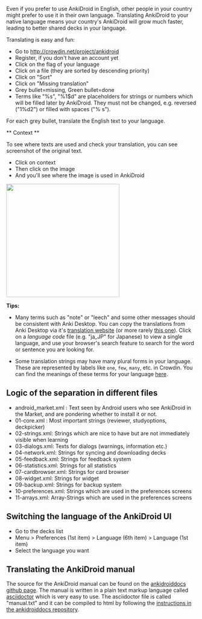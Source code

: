 Even if you prefer to use AnkiDroid in English, other people in your country might prefer to use it in their own language. Translating AnkiDroid to your native language means your country's AnkiDroid will grow much faster, leading to better shared decks in your language.

Translating is easy and fun:
  * Go to http://crowdin.net/project/ankidroid
  * Register, if you don't have an account yet
  * Click on the flag of your language
  * Click on a file (they are sorted by descending priority)
  * Click on "Sort"
  * Click on "Missing translation"
  * Grey bullet=missing, Green bullet=done
  * Terms like "%s", "%1$d" are placeholders for strings or numbers which will be filled later by AnkiDroid. They must not be changed, e.g. reversed ("1%d2") or filled with spaces ("% s").


For each grey bullet, translate the English text to your language.

** Context **

To see where texts are used and check your translation, you can see screenshot of the original text. 
* Click on context 
* Then click on the image
* And you'll see where the image is used in AnkiDroid

<img src="https://user-images.githubusercontent.com/12841290/111070556-3bd7ce80-850d-11eb-89c4-c94e0d9086d6.gif" height=300></img>


**Tips:**

* Many terms such as "note" or "leech" and some other messages should be consistent with Anki Desktop. You can copy the translations from Anki Desktop via it's [translation website](https://i18n.ankiweb.net/projects/anki-desktop/) (or more rarely [this one](https://i18n.ankiweb.net/projects/anki-core/)). Click on a _language code_ file (e.g. "ja_JP" for Japanese) to view a single language, and use your browser's search feature to search for the word or sentence you are looking for.

* Some translation strings may have many plural forms in your language. These are represented by labels like `one`, `few`, `many`, etc. in Crowdin.
You can find the meanings of these terms for your language [here](https://unicode-org.github.io/cldr-staging/charts/37/supplemental/language_plural_rules.html).

## Logic of the separation in different files

  * android\_market.xml : Text seen by Android users who see AnkiDroid in the Market, and are pondering whether to install it or not.
  * 01-core.xml : Most important strings (reviewer, studyoptions, deckpicker)
  * 02-strings.xml: Strings which are nice to have but are not immediately visible when learning
  * 03-dialogs.xml: Texts for dialogs (warnings, information etc.)
  * 04-network.xml: Strings for syncing and downloading decks
  * 05-feedback.xml: Strings for feedback system
  * 06-statistics.xml: Strings for all statistics
  * 07-cardbrowser.xml: Strings for card browser
  * 08-widget.xml: Strings for widget
  * 09-backup.xml: Strings for backup system
  * 10-preferences.xml: Strings which are used in the preferences screens
  * 11-arrays.xml: Array-Strings which are used in the preferences screens

## Switching the language of the AnkiDroid UI
  * Go to the decks list
  * Menu > Preferences (1st item) > Language (6th item) > Language (1st item)
  * Select the language you want

## Translating the AnkiDroid manual
The source for the AnkiDroid manual can be found on the [ankidroiddocs github page](https://github.com/ankidroid/ankidroiddocs). The manual is written in a plain text markup language called [asciidoctor](http://asciidoctor.org/docs/asciidoc-syntax-quick-reference/) which is very easy to use. The asciidoctor file is called "manual.txt" and it can be compiled to html by following the [instructions in the ankidroiddocs repository](https://github.com/ankidroid/ankidroiddocs).